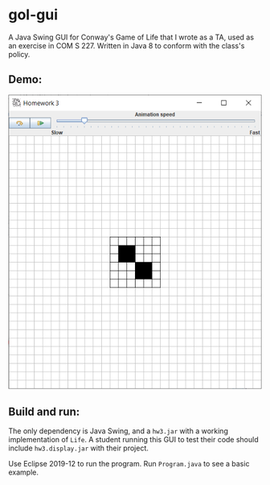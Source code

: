 # gol-gui
A Java Swing GUI for Conway's Game of  Life that I wrote as a TA, used as an exercise in COM S 227.
Written in Java 8 to conform with the class's policy.

## Demo:

![Screenshot of the program running](/screenshot.png)

## Build and run:

The only dependency is Java Swing, and a `hw3.jar` with a working implementation of `Life`.
A student running this GUI to test their code should include `hw3.display.jar` with their project.

Use Eclipse 2019-12 to run the program.
Run `Program.java` to see a basic example.
